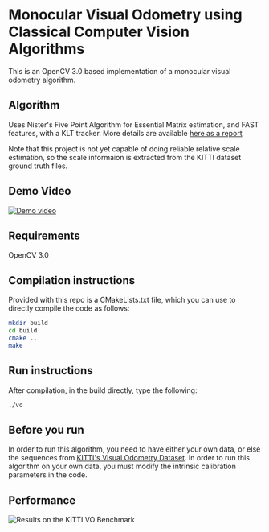 # Monocular Visual Odometry using Classical Computer Vision Algorithms
This is an OpenCV 3.0 based implementation of a monocular visual odometry algorithm.

## Algorithm
Uses Nister's Five Point Algorithm for Essential Matrix estimation, and FAST features, with a KLT tracker.
More details are available [here as a report](https://drive.google.com/file/d/1WHl7R2p9dTz9Sk0ZhyWailfwr-hr6_37/view?usp=drive_link)

Note that this project is not yet capable of doing reliable relative scale estimation, 
so the scale informaion is extracted from the KITTI dataset ground truth files.

## Demo Video

[![Demo video](http://share.gifyoutube.com/Ke1ope.gif)](http://www.youtube.com/watch?v=homos4vd_Zs)


## Requirements
OpenCV 3.0

## Compilation instructions
Provided with this repo is a CMakeLists.txt file, which you can use to directly compile the code as follows:
```bash
mkdir build
cd build
cmake ..
make
```

## Run instructions
After compilation, in the build directly, type the following:
```bash
./vo
```
## Before you run
In order to run this algorithm, you need to have either your own data, 
or else the sequences from [KITTI's Visual Odometry Dataset](http://www.cvlibs.net/datasets/kitti/eval_odometry.php).
In order to run this algorithm on your own data, you must modify the intrinsic calibration parameters in the code.

## Performance
![Results on the KITTI VO Benchmark](http://avisingh599.github.io/images/visodo/2K.png)
